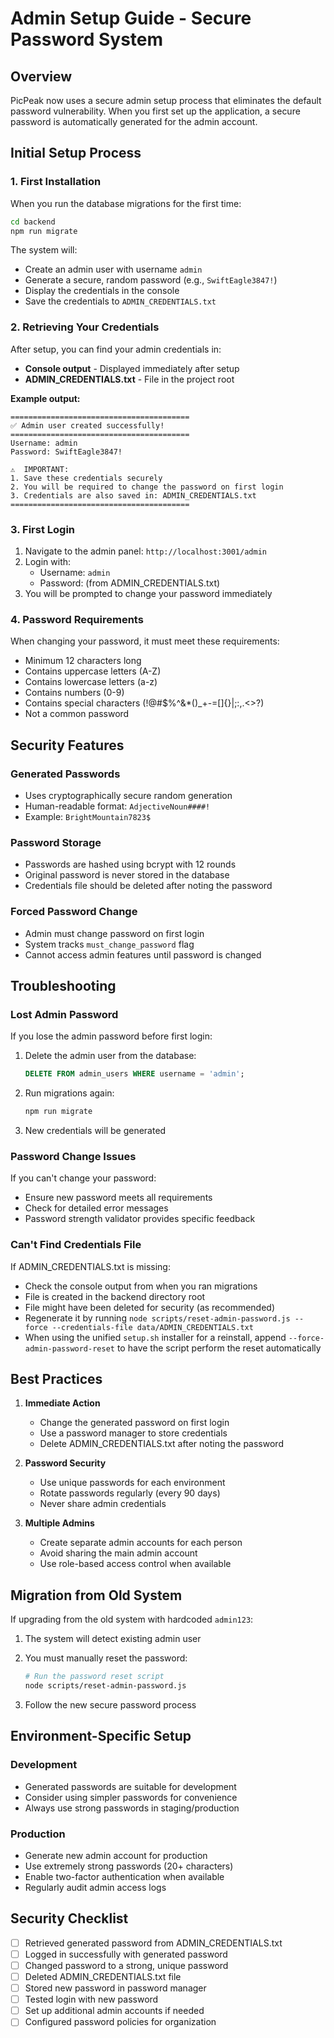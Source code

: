 # Admin Setup Guide - Secure Password System

## Overview

PicPeak now uses a secure admin setup process that eliminates the default password vulnerability. When you first set up the application, a secure password is automatically generated for the admin account.

## Initial Setup Process

### 1. First Installation

When you run the database migrations for the first time:

```bash
cd backend
npm run migrate
```

The system will:
- Create an admin user with username `admin`
- Generate a secure, random password (e.g., `SwiftEagle3847!`)
- Display the credentials in the console
- Save the credentials to `ADMIN_CREDENTIALS.txt`

### 2. Retrieving Your Credentials

After setup, you can find your admin credentials in:
- **Console output** - Displayed immediately after setup
- **ADMIN_CREDENTIALS.txt** - File in the project root

**Example output:**
```
========================================
✅ Admin user created successfully!
========================================
Username: admin
Password: SwiftEagle3847!

⚠️  IMPORTANT:
1. Save these credentials securely
2. You will be required to change the password on first login
3. Credentials are also saved in: ADMIN_CREDENTIALS.txt
========================================
```

### 3. First Login

1. Navigate to the admin panel: `http://localhost:3001/admin`
2. Login with:
   - Username: `admin`
   - Password: (from ADMIN_CREDENTIALS.txt)
3. You will be prompted to change your password immediately

### 4. Password Requirements

When changing your password, it must meet these requirements:
- Minimum 12 characters long
- Contains uppercase letters (A-Z)
- Contains lowercase letters (a-z)
- Contains numbers (0-9)
- Contains special characters (!@#$%^&*()_+-=[]{}|;:,.<>?)
- Not a common password

## Security Features

### Generated Passwords
- Uses cryptographically secure random generation
- Human-readable format: `AdjectiveNoun####!`
- Example: `BrightMountain7823$`

### Password Storage
- Passwords are hashed using bcrypt with 12 rounds
- Original password is never stored in the database
- Credentials file should be deleted after noting the password

### Forced Password Change
- Admin must change password on first login
- System tracks `must_change_password` flag
- Cannot access admin features until password is changed

## Troubleshooting

### Lost Admin Password

If you lose the admin password before first login:

1. Delete the admin user from the database:
   ```sql
   DELETE FROM admin_users WHERE username = 'admin';
   ```

2. Run migrations again:
   ```bash
   npm run migrate
   ```

3. New credentials will be generated

### Password Change Issues

If you can't change your password:
- Ensure new password meets all requirements
- Check for detailed error messages
- Password strength validator provides specific feedback

### Can't Find Credentials File

If ADMIN_CREDENTIALS.txt is missing:
- Check the console output from when you ran migrations
- File is created in the backend directory root
- File might have been deleted for security (as recommended)
- Regenerate it by running `node scripts/reset-admin-password.js --force --credentials-file data/ADMIN_CREDENTIALS.txt`
- When using the unified `setup.sh` installer for a reinstall, append `--force-admin-password-reset` to have the script perform the reset automatically

## Best Practices

1. **Immediate Action**
   - Change the generated password on first login
   - Use a password manager to store credentials
   - Delete ADMIN_CREDENTIALS.txt after noting the password

2. **Password Security**
   - Use unique passwords for each environment
   - Rotate passwords regularly (every 90 days)
   - Never share admin credentials

3. **Multiple Admins**
   - Create separate admin accounts for each person
   - Avoid sharing the main admin account
   - Use role-based access control when available

## Migration from Old System

If upgrading from the old system with hardcoded `admin123`:

1. The system will detect existing admin user
2. You must manually reset the password:
   ```bash
   # Run the password reset script
   node scripts/reset-admin-password.js
   ```

3. Follow the new secure password process

## Environment-Specific Setup

### Development
- Generated passwords are suitable for development
- Consider using simpler passwords for convenience
- Always use strong passwords in staging/production

### Production
- Generate new admin account for production
- Use extremely strong passwords (20+ characters)
- Enable two-factor authentication when available
- Regularly audit admin access logs

## Security Checklist

- [ ] Retrieved generated password from ADMIN_CREDENTIALS.txt
- [ ] Logged in successfully with generated password
- [ ] Changed password to a strong, unique password
- [ ] Deleted ADMIN_CREDENTIALS.txt file
- [ ] Stored new password in password manager
- [ ] Tested login with new password
- [ ] Set up additional admin accounts if needed
- [ ] Configured password policies for organization
